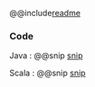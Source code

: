 @@include[readme](/step_008_scheduled_download/README.md)

### Code 
Java
: @@snip [snip](/step_008_scheduled_download/src/main/java/samples/javadsl/Main.java)

Scala
: @@snip [snip](/step_008_scheduled_download/src/main/scala/samples/Main.scala)

